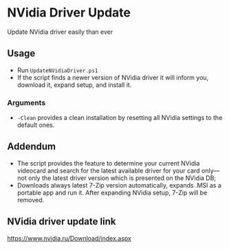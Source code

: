 # NVidia Driver Update
Update NVidia driver easily than ever

## Usage

* Run `UpdateNVidiaDriver.ps1`
* If the script finds a newer version of NVidia driver it will inform you, download it, expand setup, and install it.

### Arguments

* `-Clean` provides a clean installation by resetting all NVidia settings to the default ones.

## Addendum

* The script provides the feature to determine your current NVidia videocard and search for the latest available driver for your card only—not only the latest driver version which is presented on the NVidia DB;
* Downloads always latest 7-Zip version automatically, expands .MSI as a portable app and run it. After expanding NVidia setup, 7-Zip will be removed.

## NVidia driver update link

<https://www.nvidia.ru/Download/index.aspx>
